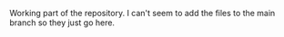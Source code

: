 Working part of the repository. I can't seem to add the files to the main branch so they just go here.
